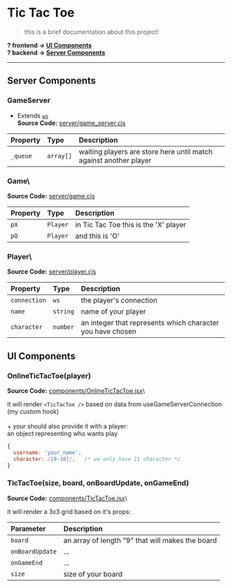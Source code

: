 
# Tic Tac Toe

> this is a brief documentation about this project!

**? frontend &rarr; [UI Components](#ui-components)**\
**? backend &rarr; [Server Components](#server-components)**

---

## Server Components

### GameServer

- Extends [`ws`](https://github.com/websockets/ws/blob/master/doc/ws.md)\
**Source Code:** [server/game_server.cjs](/server/game_server.cjs)


| Property | Type     | Description                |
| :-------- | :------- | :------------------------- |
| `_queue` | `array[]` | waiting players are store here until match against another player |

### Game\
**Source Code:** [server/game.cjs](/server/game.cjs)

| Property | Type     | Description                |
| :-------- | :------- | :------------------------- |
| `pX` | `Player` | in Tic Tac Toe this is the 'X' player |
| `pO` | `Player` | and this is 'O' |

### Player\
**Source Code:** [server/player.cjs](/server/player.cjs)

| Property | Type     | Description                |
| :-------- | :------- | :------------------------- |
| `connection` | `ws` | the player's connection |
| `name` | `string` | name of your player |
| `character` | `number` | an integer that represents which character you have chosen |

## UI Components
### OnlineTicTacToe(player)

**Source Code:** [components/OnlineTicTacToe.jsx](/components/OnlineTicTacToe.jsx)\

it will render `<TicTacToe />` based on data from useGameServerConnection (my custom hook)\
\
\+ your should also provide it with a player:\
an object representing who wants play
```js
{
  username: 'your_name',
  character: /[0-10]/,   /* we only have 11 character */
}
```
### TicTacToe(size, board, onBoardUpdate, onGameEnd)

**Source Code:** [components/TicTacToe.jsx](/components/TicTacToe.jsx)\

it will render a 3x3 grid based on it's props:

| Parameter | Description                |
| :-------- | :------------------------- |
| `board` | an array of length "9" that will makes the board |
| `onBoardUpdate` | ... |
| `onGameEnd` | ... |
| `size` | size of your board |


